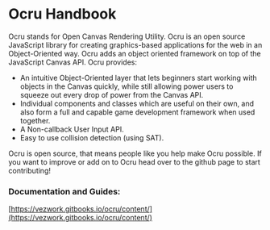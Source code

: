 # Ocru Handbook
Ocru stands for Open Canvas Rendering Utility. Ocru is an open source JavaScript library for creating graphics-based applications for the web in an Object-Oriented way. Ocru adds an object oriented framework on top of the JavaScript Canvas API.
Ocru provides:
- An intuitive Object-Oriented layer that lets beginners start working with objects in the Canvas quickly, while still allowing power users to squeeze out every drop of power from the Canvas API.
- Individual components and classes which are useful on their own, and also form a full and capable game development framework when used together.
- A Non-callback User Input API.
- Easy to use collision detection (using SAT).

Ocru is open source, that means people like you help make Ocru possible. If you want to improve or add on to Ocru head over to the github page to start contributing!
### Documentation and Guides:
[https://vezwork.gitbooks.io/ocru/content/](https://vezwork.gitbooks.io/ocru/content/)
